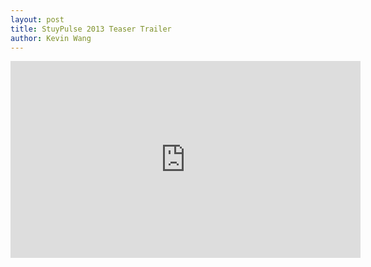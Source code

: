 ```yaml
---
layout: post
title: StuyPulse 2013 Teaser Trailer
author: Kevin Wang
---
```

<div style="text-align: center">
    <iframe id="video" width="560" height="315" src="http://www.youtube.com/embed/zRrVWW-N7SY" frameborder="0"> </iframe>
</div>
